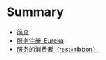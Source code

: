 # Summary

* [简介](README.md)
* [服务注册-Eureka](chapter1.md)
* [服务的消费者（rest+ribbon）](fu-wu-de-xiao-fei-zhe-ff08-rest-+-ribbon.md)


